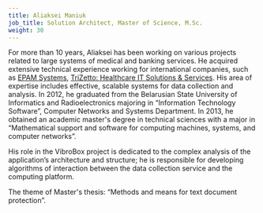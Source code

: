 ```yaml
---
title: Aliaksei Maniuk
job_title: Solution Architect, Master of Science, M.Sc. 
weight: 30
---
```

For more than 10 years, Aliaksei has been working on various projects related to large systems of medical and banking services. He acquired extensive technical experience working for international companies, such as [EPAM Systems](https://www.epam.com/), [TriZetto: Healthcare IT Solutions & Services](http://www.trizetto.com/). His area of expertise includes effective, scalable systems for data collection and analysis. In 2012, he graduated from the Belarusian State University of Informatics and Radioelectronics majoring in “Information Technology Software”, Computer Networks and Systems Department. In 2013, he obtained an academic master's degree in technical sciences with a major in “Mathematical support and software for computing machines, systems, and computer networks”.

His role in the VibroBox project is dedicated to the complex analysis of the application’s architecture and structure; he is responsible for developing algorithms of interaction between the data collection service and the computing platform.

The theme of Master's thesis: “Methods and means for text document protection”.

